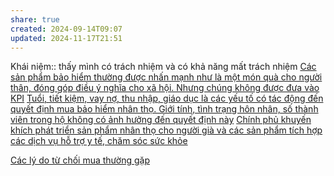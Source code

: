 ```yaml
---
share: true
created: 2024-09-14T09:07
updated: 2024-11-17T21:51
---
```

Khái niệm:: 
thấy mình có trách nhiệm và có khả năng mất trách nhiệm
[Các sản phẩm bảo hiểm thường được nhấn mạnh như là một món quà cho người thân, đóng góp điều ý nghĩa cho xã hội. Nhưng chúng không được đưa vào KPI](./C%C3%A1c%20s%E1%BA%A3n%20ph%E1%BA%A9m%20b%E1%BA%A3o%20hi%E1%BB%83m%20th%C6%B0%E1%BB%9Dng%20%C4%91%C6%B0%E1%BB%A3c%20nh%E1%BA%A5n%20m%E1%BA%A1nh%20nh%C6%B0%20l%C3%A0%20m%E1%BB%99t%20m%C3%B3n%20qu%C3%A0%20cho%20ng%C6%B0%E1%BB%9Di%20th%C3%A2n,%20%C4%91%C3%B3ng%20g%C3%B3p%20%C4%91i%E1%BB%81u%20%C3%BD%20ngh%C4%A9a%20cho%20x%C3%A3%20h%E1%BB%99i.%20Nh%C6%B0ng%20ch%C3%BAng%20kh%C3%B4ng%20%C4%91%C6%B0%E1%BB%A3c%20%C4%91%C6%B0a%20v%C3%A0o%20KPI.md)
[Tuổi, tiết kiệm, vay nợ, thu nhập, giáo dục là các yếu tố có tác động đến quyết định mua bảo hiểm nhân thọ. Giới tính, tình trạng hôn nhân, số thành viên trong hộ không có ảnh hưởng đến quyết định này](../Lo%E1%BA%A1i%20h%C3%ACnh%20b%E1%BA%A3o%20hi%E1%BB%83m/Nh%C3%A2n%20th%E1%BB%8D/Tu%E1%BB%95i,%20ti%E1%BA%BFt%20ki%E1%BB%87m,%20vay%20n%E1%BB%A3,%20thu%20nh%E1%BA%ADp,%20gi%C3%A1o%20d%E1%BB%A5c%20l%C3%A0%20c%C3%A1c%20y%E1%BA%BFu%20t%E1%BB%91%20c%C3%B3%20t%C3%A1c%20%C4%91%E1%BB%99ng%20%C4%91%E1%BA%BFn%20quy%E1%BA%BFt%20%C4%91%E1%BB%8Bnh%20mua%20b%E1%BA%A3o%20hi%E1%BB%83m%20nh%C3%A2n%20th%E1%BB%8D.md)
[Chính phủ khuyến khích phát triển sản phẩm nhân thọ cho người già và các sản phẩm tích hợp các dịch vụ hỗ trợ y tế, chăm sóc sức khỏe](../../../../%F0%9F%93%9CT%C3%A0i%20nguy%C3%AAn/Qu%E1%BA%A3n%20l%C3%BD%20nh%C3%A0%20n%C6%B0%E1%BB%9Bc/B%E1%BA%A3o%20hi%E1%BB%83m/Ch%C3%ADnh%20ph%E1%BB%A7%20khuy%E1%BA%BFn%20kh%C3%ADch%20ph%C3%A1t%20tri%E1%BB%83n%20s%E1%BA%A3n%20ph%E1%BA%A9m%20nh%C3%A2n%20th%E1%BB%8D%20cho%20ng%C6%B0%E1%BB%9Di%20gi%C3%A0%20v%C3%A0%20c%C3%A1c%20s%E1%BA%A3n%20ph%E1%BA%A9m%20t%C3%ADch%20h%E1%BB%A3p%20c%C3%A1c%20d%E1%BB%8Bch%20v%E1%BB%A5%20h%E1%BB%97%20tr%E1%BB%A3%20y%20t%E1%BA%BF,%20ch%C4%83m%20s%C3%B3c%20s%E1%BB%A9c%20kh%E1%BB%8Fe.md)

[Các lý do từ chối mua thường gặp](./C%C3%A1c%20l%C3%BD%20do%20t%E1%BB%AB%20ch%E1%BB%91i%20mua%20th%C6%B0%E1%BB%9Dng%20g%E1%BA%B7p.md)
